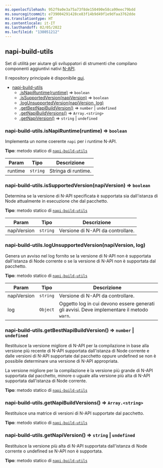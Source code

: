 ```yaml
---
ms.openlocfilehash: 952f9a0e3a75a73f8de150490e58ca99eec79bdd
ms.sourcegitcommit: e739004291428ce83f14b9d49f1e9dfaa3762dde
ms.translationtype: HT
ms.contentlocale: it-IT
ms.lasthandoff: 02/05/2022
ms.locfileid: "138051212"
---
```

<a name="module_napi-build-utils"></a>

## <a name="napi-build-utils"></a>napi-build-utils
Set di utilità per aiutare gli sviluppatori di strumenti che compilano componenti aggiuntivi nativi [N-API](https://nodejs.org/api/n-api.html#n_api_n_api).

Il repository principale è disponibile [qui](https://github.com/inspiredware/napi-build-utils#napi-build-utils).


* [napi-build-utils](#module_napi-build-utils)
    * [.isNapiRuntime(runtime)](#module_napi-build-utils.isNapiRuntime) ⇒ <code>boolean</code>
    * [.isSupportedVersion(napiVersion)](#module_napi-build-utils.isSupportedVersion) ⇒ <code>boolean</code>
    * [.logUnsupportedVersion(napiVersion, log)](#module_napi-build-utils.logUnsupportedVersion)
    * [.getBestNapiBuildVersion()](#module_napi-build-utils.getBestNapiBuildVersion) ⇒ <code>number</code> \| <code>undefined</code>
    * [.getNapiBuildVersions()](#module_napi-build-utils.getNapiBuildVersions) ⇒ <code>Array.&lt;string&gt;</code>
    * [.getNapiVersion()](#module_napi-build-utils.getNapiVersion) ⇒ <code>string</code> \| <code>undefined</code>

<a name="module_napi-build-utils.isNapiRuntime"></a>

### <a name="napi-build-utilsisnapiruntimeruntime--codebooleancode"></a>napi-build-utils.isNapiRuntime(runtime) ⇒ <code>boolean</code>
Implementa un nome coerente `napi` per i runtime N-API.

**Tipo**: metodo statico di [<code>napi-build-utils</code>](#module_napi-build-utils)  

| Param | Tipo | Descrizione |
| --- | --- | --- |
| runtime | <code>string</code> | Stringa di runtime. |

<a name="module_napi-build-utils.isSupportedVersion"></a>

### <a name="napi-build-utilsissupportedversionnapiversion--codebooleancode"></a>napi-build-utils.isSupportedVersion(napiVersion) ⇒ <code>boolean</code>
Determina se la versione di N-API specificata è supportata sia dall'istanza di Node attualmente in esecuzione che dal pacchetto.

**Tipo**: metodo statico di [<code>napi-build-utils</code>](#module_napi-build-utils)  

| Param | Tipo | Descrizione |
| --- | --- | --- |
| napiVersion | <code>string</code> | Versione di N-API da controllare. |

<a name="module_napi-build-utils.logUnsupportedVersion"></a>

### <a name="napi-build-utilslogunsupportedversionnapiversion-log"></a>napi-build-utils.logUnsupportedVersion(napiVersion, log)
Genera un avviso nel log fornito se la versione di N-API non è supportata dall'istanza di Node corrente o se la versione di N-API non è supportata dal pacchetto.

**Tipo**: metodo statico di [<code>napi-build-utils</code>](#module_napi-build-utils)  

| Param | Tipo | Descrizione |
| --- | --- | --- |
| napiVersion | <code>string</code> | Versione di N-API da controllare. |
| log | <code>Object</code> | Oggetto log in cui devono essere generati gli avvisi. Deve implementare il metodo `warn`. |

<a name="module_napi-build-utils.getBestNapiBuildVersion"></a>

### <a name="napi-build-utilsgetbestnapibuildversion--codenumbercode--codeundefinedcode"></a>napi-build-utils.getBestNapiBuildVersion() ⇒ <code>number</code> \| <code>undefined</code>
Restituisce la versione migliore di N-API per la compilazione in base alla versione più recente di N-API supportata dall'istanza di Node corrente e dalle versioni di N-API supportate dal pacchetto oppure undefined se non è possibile determinare una versione di N-API appropriata.

La versione migliore per la compilazione è la versione più grande di N-API supportata dal pacchetto, minore o uguale alla versione più alta di N-API supportata dall'istanza di Node corrente.

**Tipo**: metodo statico di [<code>napi-build-utils</code>](#module_napi-build-utils)  
<a name="module_napi-build-utils.getNapiBuildVersions"></a>

### <a name="napi-build-utilsgetnapibuildversions--codearrayltstringgtcode"></a>napi-build-utils.getNapiBuildVersions() ⇒ <code>Array.&lt;string&gt;</code>
Restituisce una matrice di versioni di N-API supportate dal pacchetto.

**Tipo**: metodo statico di [<code>napi-build-utils</code>](#module_napi-build-utils)  
<a name="module_napi-build-utils.getNapiVersion"></a>

### <a name="napi-build-utilsgetnapiversion--codestringcode--codeundefinedcode"></a>napi-build-utils.getNapiVersion() ⇒ <code>string</code> \| <code>undefined</code>
Restituisce la versione più alta di N-API supportata dall'istanza di Node corrente o undefined se N-API non è supportata.

**Tipo**: metodo statico di [<code>napi-build-utils</code>](#module_napi-build-utils)  
